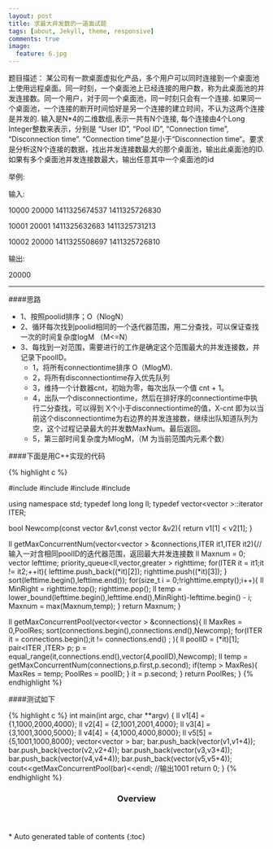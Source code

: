 ```yaml
---
layout: post
title: 求最大并发数的一道面试题
tags: [about, Jekyll, theme, responsive]
comments: true
image:
  feature: 6.jpg
---
```


题目描述： 某公司有一款桌面虚拟化产品，多个用户可以同时连接到一个桌面池上使用远程桌面。同一时刻，一个桌面池上已经连接的用户数，称为此桌面池的并发连接数。同一个用户，对于同一个桌面池，同一时刻只会有一个连接.
如果同一个桌面池，一个连接的断开时间恰好是另一个连接的建立时间，不认为这两个连接是并发的.
输入是N*4的二维数组,表示一共有N个连接, 每个连接由4个Long Integer整数来表示，分别是 “User ID”, “Pool ID”, “Connection time”, “Disconnection time”. “Connection time”总是小于“Disconnection time“。要求是分析这N个连接的数据，找出并发连接数最大的那个桌面池，输出此桌面池的ID.
如果有多个桌面池并发连接数最大，输出任意其中一个桌面池的id


举例:

输入:


10000 20000 1411325674537 1411325726830

10001 20001 1411325632683 1411325731213

10002 20000 1411325508697 1411325726810

输出:

20000

---


####思路

* 1、按照poolid排序；O（NlogN）
* 2、循环每次找到poolid相同的一个迭代器范围，用二分查找，可以保证查找一次的时间复杂度logM （M<=N）
* 3、每找到一对范围，需要进行的工作是确定这个范围最大的并发连接数，并记录下poolID。
   *    1，将所有connectiontime排序 O（MlogM).
   *    2，将所有disconnectiontime存入优先队列
   *    3，维持一个计数器cnt，初始为零，每次出队一个值 cnt + 1。
   *    4，出队一个disconnectiontime，然后在排好序的connectiontime中执行二分查找，可以得到 X个小于disconnectiontime的值，X-cnt 即为以当前这个disconnectiontime为右边界的并发连接数，继续出队知道队列为空，这个过程记录最大的并发数MaxNum。最后返回。
   *    5，第三部时间复杂度为MlogM，（M 为当前范围内元素个数）

####下面是用C++实现的代码

{% highlight c %}

#include <iostream>
#include <algorithm>
#include <vector>
#include <queue>

using namespace std;
typedef long long ll;
typedef vector<vector<ll> >::iterator ITER;

bool Newcomp(const vector<ll> &v1,const vector<ll> &v2){
    return v1[1] < v2[1];
}

ll getMaxConcurrentNum(vector<vector<ll> > &connections,ITER it1,ITER it2){//输入一对含相同poolID的迭代器范围，返回最大并发连接数
	ll Maxnum = 0;
	vector<ll> lefttime;
	priority_queue<ll,vector<ll>,greater<ll> > righttime;
	for(ITER it = it1;it != it2;++it){
		lefttime.push_back((*it)[2]);
		righttime.push((*it)[3]);
	}
	sort(lefttime.begin(),lefttime.end());
	for(size_t i = 0;!righttime.empty();i++){
		ll MinRight = righttime.top();
		righttime.pop();
		ll temp = lower_bound(lefttime.begin(),lefttime.end(),MinRight)-lefttime.begin() - i;
		Maxnum = max(Maxnum,temp);
	}
	return Maxnum;
}

ll getMaxConcurrentPool(vector<vector<ll> > &connections){
	ll MaxRes = 0,PoolRes;
	sort(connections.begin(),connections.end(),Newcomp);
	for(ITER it = connections.begin();it != connections.end() ; ){
		ll poolID = (*it)[1];
		pair<ITER ,ITER>  p;
		p = equal_range(it,connections.end(),vector<ll>(4,poolID),Newcomp);
		ll temp = getMaxConcurrentNum(connections,p.first,p.second);
		if(temp > MaxRes){
			MaxRes = temp;
			PoolRes = poolID;
		}
		it = p.second;
	}
	return PoolRes;
}
{% endhighlight %}

####测试如下

{% highlight c %}
int main(int argc, char **argv)
{
	ll v1[4] = {1,1000,2000,4000};
	ll v2[4] = {2,1001,2001,4000};
	ll v3[4] = {3,1001,3000,5000};
	ll v4[4] = {4,1000,4000,8000};
	ll v5[5] = {5,1001,1000,8000};
	vector<vector<ll> > bar;
	bar.push_back(vector<ll>(v1,v1+4));
	bar.push_back(vector<ll>(v2,v2+4));
	bar.push_back(vector<ll>(v3,v3+4));
	bar.push_back(vector<ll>(v4,v4+4));
	bar.push_back(vector<ll>(v5,v5+4));
	cout<<getMaxConcurrentPool(bar)<<endl; //输出1001
	return 0;
}
{% endhighlight %}

<section id="table-of-contents" class="toc">
  <header>
    <h3>Overview</h3>
  </header>
<div id="drawer" markdown="1">
*  Auto generated table of contents
{:toc}
</div>
</section><!-- /#table-of-contents -->
